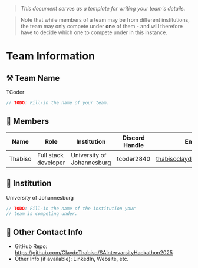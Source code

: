 > *This document serves as a template for writing your team's details.*

> Note that while members of a team may be from different institutions, the team may only compete under **one** of them - and will therefore have to decide which one to compete under in this instance.

# Team Information

## ⚒️ Team Name
TCoder
``` c
// TODO: Fill-in the name of your team.
```

## 👥 Members
| Name     | Role                | Institution           | Discord Handle | Email |
|----------|---------------------|-----------------------| -------------------|-------------|
| Thabiso  | Full stack developer   | University of Johannesburg | tcoder2840 | <thabisoclayde@gmail.com> |



## 🏫 Institution
University of Johannesburg
``` c
// TODO: Fill-in the name of the institution your
// team is competing under.
```

## 📧 Other Contact Info
- GitHub Repo: <https://github.com/ClaydeThabiso/SAIntervarsityHackathon2025>
- Other Info (if available): LinkedIn, Website, etc.

